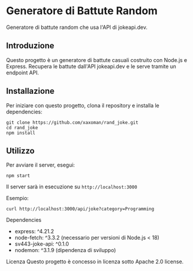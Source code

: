 # Generatore di Battute Random
Generatore di battute random che usa l'API di jokeapi.dev.

## Introduzione
Questo progetto è un generatore di battute casuali costruito con Node.js e Express. Recupera le battute dall'API jokeapi.dev e le serve tramite un endpoint API.

## Installazione
Per iniziare con questo progetto, clona il repository e installa le dependencies:

```
git clone https://github.com/xaxoman/rand_joke.git
cd rand_joke
npm install
```
## Utilizzo
Per avviare il server, esegui:
```
npm start
```

Il server sarà in esecuzione su `http://localhost:3000`

Esempio:
```
curl http://localhost:3000/api/joke?category=Programming
```

Dependencies
- express: ^4.21.2
- node-fetch: ^3.3.2 (necessario per versioni di Node.js < 18)
- sv443-joke-api: ^0.1.0
- nodemon: ^3.1.9 (dipendenza di sviluppo)

Licenza
Questo progetto è concesso in licenza sotto Apache 2.0 license.
